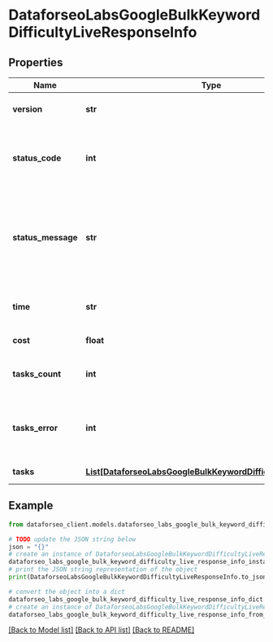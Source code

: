 # DataforseoLabsGoogleBulkKeywordDifficultyLiveResponseInfo


## Properties

Name | Type | Description | Notes
------------ | ------------- | ------------- | -------------
**version** | **str** | the current version of the API | [optional] 
**status_code** | **int** | general status code you can find the full list of the response codes here | [optional] 
**status_message** | **str** | general informational message you can find the full list of general informational messages here | [optional] 
**time** | **str** | total execution time, seconds | [optional] 
**cost** | **float** | total tasks cost, USD | [optional] 
**tasks_count** | **int** | the number of tasks in the tasks array | [optional] 
**tasks_error** | **int** | the number of tasks in the tasks array returned with an error | [optional] 
**tasks** | [**List[DataforseoLabsGoogleBulkKeywordDifficultyLiveTaskInfo]**](DataforseoLabsGoogleBulkKeywordDifficultyLiveTaskInfo.md) | array of tasks | [optional] 

## Example

```python
from dataforseo_client.models.dataforseo_labs_google_bulk_keyword_difficulty_live_response_info import DataforseoLabsGoogleBulkKeywordDifficultyLiveResponseInfo

# TODO update the JSON string below
json = "{}"
# create an instance of DataforseoLabsGoogleBulkKeywordDifficultyLiveResponseInfo from a JSON string
dataforseo_labs_google_bulk_keyword_difficulty_live_response_info_instance = DataforseoLabsGoogleBulkKeywordDifficultyLiveResponseInfo.from_json(json)
# print the JSON string representation of the object
print(DataforseoLabsGoogleBulkKeywordDifficultyLiveResponseInfo.to_json())

# convert the object into a dict
dataforseo_labs_google_bulk_keyword_difficulty_live_response_info_dict = dataforseo_labs_google_bulk_keyword_difficulty_live_response_info_instance.to_dict()
# create an instance of DataforseoLabsGoogleBulkKeywordDifficultyLiveResponseInfo from a dict
dataforseo_labs_google_bulk_keyword_difficulty_live_response_info_from_dict = DataforseoLabsGoogleBulkKeywordDifficultyLiveResponseInfo.from_dict(dataforseo_labs_google_bulk_keyword_difficulty_live_response_info_dict)
```
[[Back to Model list]](../README.md#documentation-for-models) [[Back to API list]](../README.md#documentation-for-api-endpoints) [[Back to README]](../README.md)


